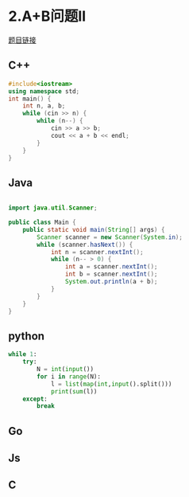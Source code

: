 
# 2.A+B问题II 

[题目链接](https://kamacoder.com/problem.php?id=1001)

## C++ 

```CPP 
#include<iostream>
using namespace std;
int main() {
    int n, a, b;
    while (cin >> n) {
        while (n--) {
            cin >> a >> b;
            cout << a + b << endl;
        }
    }
}
```

## Java 

```Java

import java.util.Scanner;

public class Main {
    public static void main(String[] args) {
        Scanner scanner = new Scanner(System.in);
        while (scanner.hasNext()) {
            int n = scanner.nextInt();
            while (n-- > 0) {
                int a = scanner.nextInt();
                int b = scanner.nextInt();
                System.out.println(a + b);
            }
        }
    }
}
```

## python 

```python 
while 1:
    try:
        N = int(input())
        for i in range(N):
            l = list(map(int,input().split()))
            print(sum(l))
    except:
        break 
```

## Go 

## Js 

## C 

